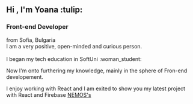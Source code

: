 <h2>Hi , I'm Yoana :tulip:</h2>
<h3>Front-end Developer </h3>
from Sofia, Bulgaria <br/>
I am a very positive, open-minded and curious person.<br/> 
<br/>
I began my tech education in SoftUni :woman_student: 

Now I'm onto furthering my knowledge, mainly in the sphere of Fron-end developement.

I enjoy working with React and I am exited to show you my latest project with React and Firebase <a href="https://nemos-663db.web.app">NEMOS's</a>



